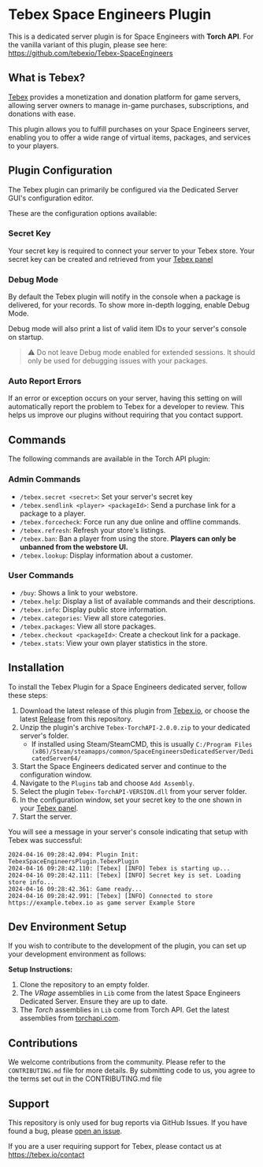 # Tebex Space Engineers Plugin
This is a dedicated server plugin is for Space Engineers with **Torch API**. For the vanilla variant of this plugin, please see here: https://github.com/tebexio/Tebex-SpaceEngineers

## What is Tebex?
[Tebex](https://tebex.io/) provides a monetization and donation platform for game servers, allowing server owners to manage in-game purchases, subscriptions, and donations with ease.

This plugin allows you to fulfill purchases on your Space Engineers server, enabling you to offer a wide range of virtual items, packages, and services to your players.

## Plugin Configuration
The Tebex plugin can primarily be configured via the Dedicated Server GUI's configuration editor.

These are the configuration options available:

### Secret Key
Your secret key is required to connect your server to your Tebex store. Your secret key can be created and retrieved from your [Tebex panel](https://creator.tebex.io/game-servers)

### Debug Mode
By default the Tebex plugin will notify in the console when a package is delivered, for your records. To show more in-depth logging, enable Debug Mode.

Debug mode will also print a list of valid item IDs to your server's console on startup.

> ⚠️ Do not leave Debug mode enabled for extended sessions. It should only be used for debugging issues with your packages.

### Auto Report Errors
If an error or exception occurs on your server, having this setting on will automatically report the problem to Tebex for a developer to review. This helps us improve our plugins without requiring that you contact support.

## Commands
The following commands are available in the Torch API plugin:

### Admin Commands
- `/tebex.secret <secret>`: Set your server's secret key
- `/tebex.sendlink <player> <packageId>`: Send a purchase link for a package to a player.
- `/tebex.forcecheck`: Force run any due online and offline commands.
- `/tebex.refresh`: Refresh your store's listings.
- `/tebex.ban`: Ban a player from using the store. **Players can only be unbanned from the webstore UI.**
- `/tebex.lookup`: Display information about a customer.

### User Commands
- `/buy`: Shows a link to your webstore. 
- `/tebex.help`: Display a list of available commands and their descriptions.
- `/tebex.info`: Display public store information.
- `/tebex.categories`: View all store categories.
- `/tebex.packages`: View all store packages.
- `/tebex.checkout <packageId>`: Create a checkout link for a package.
- `/tebex.stats`: View your own player statistics in the store.

## Installation
To install the Tebex Plugin for a Space Engineers dedicated server, follow these steps:

1. Download the latest release of this plugin from [Tebex.io](https://docs.tebex.io/plugin/official-plugins), or choose the latest [Release](https://github.com/tebexio/Tebex-TorchAPI/releases) from this repository.
2. Unzip the plugin's archive `Tebex-TorchAPI-2.0.0.zip` to your dedicated server's folder.
    - If installed using Steam/SteamCMD, this is usually `C:/Program Files (x86)/Steam/steamapps/common/SpaceEngineersDedicatedServer/DedicatedServer64/`
3. Start the Space Engineers dedicated server and continue to the configuration window.
4. Navigate to the `Plugins` tab and choose `Add Assembly`.
5. Select the plugin `Tebex-TorchAPI-VERSION.dll` from your server folder.
6. In the configuration window, set your secret key to the one shown in your [Tebex panel](https://creator.tebex.io/game-servers).
7. Start the server.

You will see a message in your server's console indicating that setup with Tebex was successful:
```
2024-04-16 09:28:42.094: Plugin Init: TebexSpaceEngineersPlugin.TebexPlugin
2024-04-16 09:28:42.110: [Tebex] [INFO] Tebex is starting up...
2024-04-16 09:28:42.111: [Tebex] [INFO] Secret key is set. Loading store info...
2024-04-16 09:28:42.361: Game ready... 
2024-04-16 09:28:42.991: [Tebex] [INFO] Connected to store https://example.tebex.io as game server Example Store
```

## Dev Environment Setup
If you wish to contribute to the development of the plugin, you can set up your development environment as follows:

**Setup Instructions:**
1. Clone the repository to an empty folder.
2. The *VRage* assemblies in `Lib` come from the latest Space Engineers Dedicated Server. Ensure they are up to date.
3. The *Torch* assemblies in `Lib` come from Torch API. Get the latest assemblies from [torchapi.com](https://torchapi.com/).

## Contributions
We welcome contributions from the community. Please refer to the `CONTRIBUTING.md` file for more details. By submitting code to us, you agree to the terms set out in the CONTRIBUTING.md file

## Support
This repository is only used for bug reports via GitHub Issues. If you have found a bug, please [open an issue](https://github.com/tebexio/Tebex-SpaceEngineers/issues).

If you are a user requiring support for Tebex, please contact us at https://tebex.io/contact